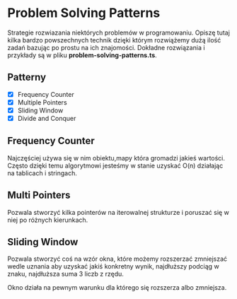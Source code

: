 # Problem Solving Patterns

Strategie rozwiazania niektórych problemów w programowaniu. Opiszę tutaj kilka bardzo powszechnych technik dzięki którym rozwiążemy dużą ilość zadań bazując po prostu na ich znajomości. Dokładne rozwiązania i przykłady są w pliku **problem-solving-patterns.ts**.

## Patterny

- [x] Frequency Counter
- [x] Multiple Pointers
- [x] Sliding Window
- [x] Divide and Conquer

## Frequency Counter

Najczęściej używa się w nim obiektu,mapy która gromadzi jakieś wartości.
Często dzięki temu algorytmowi jesteśmy w stanie uzyskać O(n) działając na tablicach i stringach.

## Multi Pointers

Pozwala stworzyć kilka pointerów na iterowalnej strukturze i poruszać się w niej po różnych kierunkach.

## Sliding Window

Pozwala stworzyć coś na wzór okna, które możemy rozszerzać zmniejszać wedle uznania aby uzyskać jakiś konkretny wynik, najdłuższy podciąg w znaku,
najdłuższa suma 3 liczb z rzędu.

Okno działa na pewnym warunku dla którego się rozszerza albo zmniejsza.

